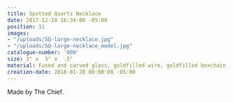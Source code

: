 ```yaml
---
title: Spotted Quartz Necklace
date: 2017-12-18 16:34:00 -05:00
position: 11
images:
- "/uploads/SQ-large-necklace.jpg"
- "/uploads/SQ-large-necklace_model.jpg"
catalogue-number: '009'
size: 3" x  3" x  .5"
material: Fused and carved glass, goldfilled wire, goldfilled boxchain
creation-date: 2018-01-20 00:00:00 -05:00
---
```


Made by The Chief.
